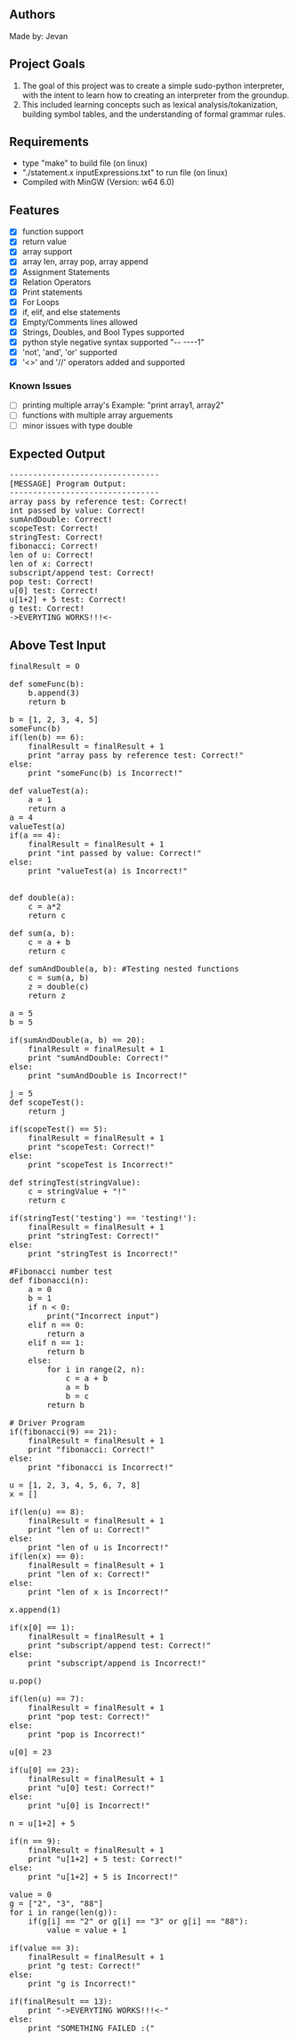 ## Authors
Made by: Jevan

## Project Goals
1. The goal of this project was to create a simple sudo-python interpreter, with the intent to
learn how to creating an interpreter from the groundup.
2. This included learning concepts such as lexical analysis/tokanization, building symbol tables, 
and the understanding of formal grammar rules.

## Requirements
- type "make" to build file (on linux)
- "./statement.x inputExpressions.txt" to run file (on linux)
- Compiled with MinGW (Version: w64 6.0)

## Features
- [x] function support
- [x] return value
- [x] array support
- [x] array len, array pop, array append
- [x] Assignment Statements
- [x] Relation Operators
- [x] Print statements
- [x] For Loops
- [x] if, elif, and else statements
- [x] Empty/Comments lines allowed
- [x] Strings, Doubles, and Bool Types supported
- [x] python style negative syntax supported "-- ----1"
- [x] 'not', 'and', 'or' supported
- [x] '<>' and '//' operators added and supported

### Known Issues
- [ ] printing multiple array's Example: "print array1, array2"
- [ ] functions with multiple array arguements
- [ ] minor issues with type double

## Expected Output
<pre>
--------------------------------
[MESSAGE] Program Output:
--------------------------------
array pass by reference test: Correct!
int passed by value: Correct!
sumAndDouble: Correct!
scopeTest: Correct!
stringTest: Correct!
fibonacci: Correct!
len of u: Correct!
len of x: Correct!
subscript/append test: Correct!
pop test: Correct!
u[0] test: Correct!
u[1+2] + 5 test: Correct!
g test: Correct!
->EVERYTING WORKS!!!<-
</pre>
## Above Test Input
<pre>
finalResult = 0

def someFunc(b):
    b.append(3)
    return b

b = [1, 2, 3, 4, 5]
someFunc(b)
if(len(b) == 6):
    finalResult = finalResult + 1
    print "array pass by reference test: Correct!"
else:
    print "someFunc(b) is Incorrect!"

def valueTest(a):
    a = 1
    return a
a = 4
valueTest(a)
if(a == 4):
    finalResult = finalResult + 1
    print "int passed by value: Correct!"
else:
    print "valueTest(a) is Incorrect!"


def double(a):
    c = a*2
    return c

def sum(a, b):
    c = a + b
    return c

def sumAndDouble(a, b): #Testing nested functions
    c = sum(a, b)
    z = double(c)
    return z

a = 5
b = 5

if(sumAndDouble(a, b) == 20):
    finalResult = finalResult + 1
    print "sumAndDouble: Correct!"
else:
    print "sumAndDouble is Incorrect!"

j = 5
def scopeTest():
    return j

if(scopeTest() == 5):
    finalResult = finalResult + 1
    print "scopeTest: Correct!"
else:
    print "scopeTest is Incorrect!"

def stringTest(stringValue):
    c = stringValue + "!"
    return c

if(stringTest('testing') == 'testing!'):
    finalResult = finalResult + 1
    print "stringTest: Correct!"
else:
    print "stringTest is Incorrect!"

#Fibonacci number test
def fibonacci(n):
    a = 0
    b = 1
    if n < 0:
        print("Incorrect input")
    elif n == 0:
        return a
    elif n == 1:
        return b
    else:
        for i in range(2, n):
            c = a + b
            a = b
            b = c
        return b

# Driver Program
if(fibonacci(9) == 21):
    finalResult = finalResult + 1
    print "fibonacci: Correct!"
else:
    print "fibonacci is Incorrect!"

u = [1, 2, 3, 4, 5, 6, 7, 8]
x = []

if(len(u) == 8):
    finalResult = finalResult + 1
    print "len of u: Correct!"
else:
    print "len of u is Incorrect!"
if(len(x) == 0):
    finalResult = finalResult + 1
    print "len of x: Correct!"
else:
    print "len of x is Incorrect!"

x.append(1)

if(x[0] == 1):
    finalResult = finalResult + 1
    print "subscript/append test: Correct!"
else:
    print "subscript/append is Incorrect!"

u.pop()

if(len(u) == 7):
    finalResult = finalResult + 1
    print "pop test: Correct!"
else:
    print "pop is Incorrect!"

u[0] = 23

if(u[0] == 23):
    finalResult = finalResult + 1
    print "u[0] test: Correct!"
else:
    print "u[0] is Incorrect!"

n = u[1+2] + 5

if(n == 9):
    finalResult = finalResult + 1
    print "u[1+2] + 5 test: Correct!"
else:
    print "u[1+2] + 5 is Incorrect!"

value = 0
g = ["2", "3", "88"]
for i in range(len(g)):
    if(g[i] == "2" or g[i] == "3" or g[i] == "88"):
        value = value + 1

if(value == 3):
    finalResult = finalResult + 1
    print "g test: Correct!"
else:
    print "g is Incorrect!"

if(finalResult == 13):
    print "->EVERYTING WORKS!!!<-"
else:
    print "SOMETHING FAILED :("
